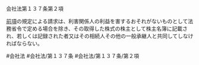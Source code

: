 会社法第１３７条第２項

[前項](会社法＿＿＿＿第１３７条第１項)の規定による請求は、利害関係人の利益を害するおそれがないものとして法務省令で定める場合を除き、その取得した株式の株主として株主名簿に記載され、若しくは記録された者又はその相続人その他の一般承継人と共同してしなければならない。

#会社法
#会社法/第１３７条
#会社法/第１３７条/第２項
